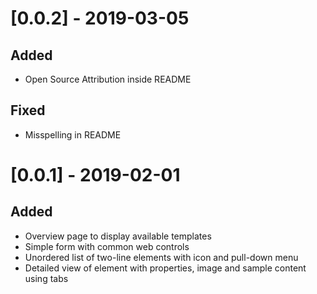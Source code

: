 # [0.0.2] - 2019-03-05
## Added
- Open Source Attribution inside README

## Fixed
- Misspelling in README

# [0.0.1] - 2019-02-01
## Added
- Overview page to display available templates
- Simple form with common web controls
- Unordered list of two-line elements with icon and pull-down menu
- Detailed view of element with properties, image and sample content using tabs
